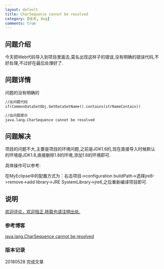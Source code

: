 ```yaml
---
layout: default
title: CharSequence cannot be resolved
category: [技术, Bug]
comments: true
---
```


## 问题介绍

今天把Web代码导入到项目里面去,莫名出现这样子的错误,没有明确的错误代码,不好处理,不过好在最后处理好了.





## 问题详情

问题的没有明确的
```markdown
//出问题代码
if(CommonDataSetObj.GetDataSetName().contains(strNameContain)) 

//出问题提示
java.lang.CharSequence cannot be resolved
```





## 问题解决

项目的问题不大,主要是项目的环境问题,之前是JDK1.6的,现在直接导入时候默认的环境是JDK1.8,直接删除1.8的环境,添加1.6的环境即可.

具体操作可以参考:

在MyEclipse中的配置方式为：右击项目->configuration buildPath->选择jre8->remove->add library->JRE SystemLibrary->jre6,之后重新编译项目即可.


## 说明

[欢迎评论，欢迎指正,转载也请注明出处.]()

### 参考博客

[java.lang.CharSequence cannot be resolved](https://www.cnblogs.com/wangpei/p/4730086.html)

### 版本记录

20180528 完成文章
